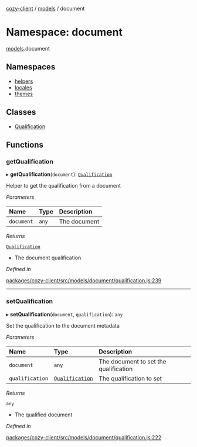 [cozy-client](../README.md) / [models](models.md) / document

# Namespace: document

[models](models.md).document

## Namespaces

*   [helpers](models.document.helpers.md)
*   [locales](models.document.locales.md)
*   [themes](models.document.themes.md)

## Classes

*   [Qualification](../classes/models.document.Qualification.md)

## Functions

### getQualification

▸ **getQualification**(`document`): [`Qualification`](../classes/models.document.Qualification.md)

Helper to get the qualification from a document

*Parameters*

| Name | Type | Description |
| :------ | :------ | :------ |
| `document` | `any` | The document |

*Returns*

[`Qualification`](../classes/models.document.Qualification.md)

*   The document qualification

*Defined in*

[packages/cozy-client/src/models/document/qualification.js:239](https://github.com/cozy/cozy-client/blob/master/packages/cozy-client/src/models/document/qualification.js#L239)

***

### setQualification

▸ **setQualification**(`document`, `qualification`): `any`

Set the qualification to the document metadata

*Parameters*

| Name | Type | Description |
| :------ | :------ | :------ |
| `document` | `any` | The document to set the qualification |
| `qualification` | [`Qualification`](../classes/models.document.Qualification.md) | The qualification to set |

*Returns*

`any`

*   The qualified document

*Defined in*

[packages/cozy-client/src/models/document/qualification.js:222](https://github.com/cozy/cozy-client/blob/master/packages/cozy-client/src/models/document/qualification.js#L222)

